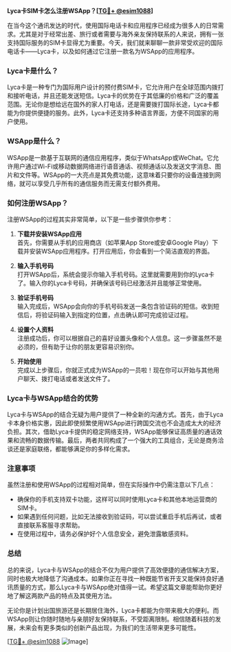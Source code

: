 **Lyca卡SIM卡怎么注册WSApp？[[TG💪+ @esim1088](https://t.me/s/esim1088)]**

在当今这个通讯发达的时代，使用国际电话卡和应用程序已经成为很多人的日常需求。尤其是对于经常出差、旅行或者需要与海外亲友保持联系的人来说，拥有一张支持国际服务的SIM卡显得尤为重要。今天，我们就来聊聊一款非常受欢迎的国际电话卡——Lyca卡，以及如何通过它注册一款名为WSApp的应用程序。

### Lyca卡是什么？

Lyca卡是一种专门为国际用户设计的预付费SIM卡，它允许用户在全球范围内拨打和接听电话，并且还能发送短信。Lyca卡的优势在于其低廉的价格和广泛的覆盖范围。无论你是想给远在国外的家人打电话，还是需要拨打国际长途，Lyca卡都能为你提供便捷的服务。此外，Lyca卡还支持多种语言界面，方便不同国家的用户使用。

### WSApp是什么？

WSApp是一款基于互联网的通信应用程序，类似于WhatsApp或WeChat。它允许用户通过Wi-Fi或移动数据网络进行语音通话、视频通话以及发送文字消息、图片和文件等。WSApp的一大亮点是其免费功能，这意味着只要你的设备连接到网络，就可以享受几乎所有的通信服务而无需支付额外费用。

### 如何注册WSApp？

注册WSApp的过程其实非常简单，以下是一些步骤供你参考：

1. **下载并安装WSApp应用**  
   首先，你需要从手机的应用商店（如苹果App Store或安卓Google Play）下载并安装WSApp应用程序。打开应用后，你会看到一个简洁直观的界面。

2. **输入手机号码**  
   打开WSApp后，系统会提示你输入手机号码。这里就需要用到你的Lyca卡了。输入你的Lyca卡号码，并确保该号码已经激活并且能够正常使用。

3. **验证手机号码**  
   输入完成后，WSApp会向你的手机号码发送一条包含验证码的短信。收到短信后，将验证码输入到指定的位置，点击确认即可完成验证过程。

4. **设置个人资料**  
   注册成功后，你可以根据自己的喜好设置头像和个人信息。这一步骤虽然不是必须的，但有助于让你的朋友更容易识别你。

5. **开始使用**  
   完成以上步骤后，你就正式成为WSApp的一员啦！现在你可以开始与其他用户聊天、拨打电话或者发送文件了。

### Lyca卡与WSApp结合的优势

Lyca卡与WSApp的结合无疑为用户提供了一种全新的沟通方式。首先，由于Lyca卡本身价格实惠，因此即使频繁使用WSApp进行跨国交流也不会造成太大的经济负担。其次，借助Lyca卡提供的稳定网络支持，WSApp能够保证高质量的通话效果和流畅的数据传输。最后，两者共同构成了一个强大的工具组合，无论是商务洽谈还是家庭联络，都能够满足你的多样化需求。

### 注意事项

虽然注册和使用WSApp的过程相对简单，但在实际操作中仍需注意以下几点：

- 确保你的手机支持双卡功能，这样可以同时使用Lyca卡和其他本地运营商的SIM卡。
- 如果遇到任何问题，比如无法接收到验证码，可以尝试重启手机后再试，或者直接联系客服寻求帮助。
- 在使用过程中，请务必保护好个人信息安全，避免泄露敏感资料。

### 总结

总的来说，Lyca卡与WSApp的结合不仅为用户提供了高效便捷的通信解决方案，同时也极大地降低了沟通成本。如果你正在寻找一种既能节省开支又能保持良好通讯质量的方式，那么Lyca卡与WSApp绝对值得一试。希望这篇文章能帮助你更好地了解这两款产品的特点及其使用方法。

无论你是计划出国旅游还是长期居住海外，Lyca卡都能为你带来极大的便利。而WSApp则让你随时随地与亲朋好友保持联系，不受距离限制。相信随着科技的发展，未来会有更多类似的创新产品出现，为我们的生活带来更多可能性。

[[TG💪+ @esim1088](https://t.me/s/esim1088) ![Image](https://i.postimg.cc/4NQfJmqS/Snipaste-2025-05-13-00-14-12.png)]